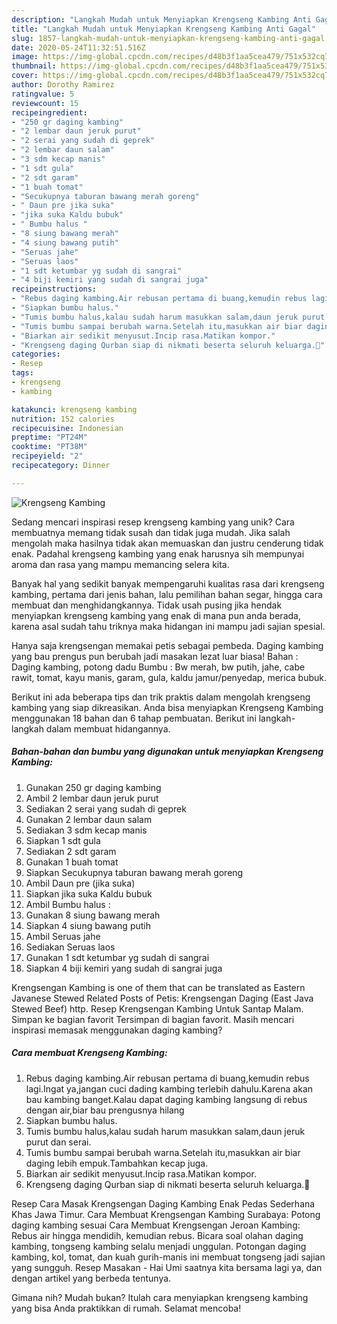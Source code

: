 ```yaml
---
description: "Langkah Mudah untuk Menyiapkan Krengseng Kambing Anti Gagal"
title: "Langkah Mudah untuk Menyiapkan Krengseng Kambing Anti Gagal"
slug: 1857-langkah-mudah-untuk-menyiapkan-krengseng-kambing-anti-gagal
date: 2020-05-24T11:32:51.516Z
image: https://img-global.cpcdn.com/recipes/d48b3f1aa5cea479/751x532cq70/krengseng-kambing-foto-resep-utama.jpg
thumbnail: https://img-global.cpcdn.com/recipes/d48b3f1aa5cea479/751x532cq70/krengseng-kambing-foto-resep-utama.jpg
cover: https://img-global.cpcdn.com/recipes/d48b3f1aa5cea479/751x532cq70/krengseng-kambing-foto-resep-utama.jpg
author: Dorothy Ramirez
ratingvalue: 5
reviewcount: 15
recipeingredient:
- "250 gr daging kambing"
- "2 lembar daun jeruk purut"
- "2 serai yang sudah di geprek"
- "2 lembar daun salam"
- "3 sdm kecap manis"
- "1 sdt gula"
- "2 sdt garam"
- "1 buah tomat"
- "Secukupnya taburan bawang merah goreng"
- " Daun pre jika suka"
- "jika suka Kaldu bubuk"
- " Bumbu halus "
- "8 siung bawang merah"
- "4 siung bawang putih"
- "Seruas jahe"
- "Seruas laos"
- "1 sdt ketumbar yg sudah di sangrai"
- "4 biji kemiri yang sudah di sangrai juga"
recipeinstructions:
- "Rebus daging kambing.Air rebusan pertama di buang,kemudin rebus lagi.Ingat ya,jangan cuci dading kambing terlebih dahulu.Karena akan bau kambing banget.Kalau dapat daging kambing langsung di rebus dengan air,biar bau prengusnya hilang"
- "Siapkan bumbu halus."
- "Tumis bumbu halus,kalau sudah harum masukkan salam,daun jeruk purut dan serai."
- "Tumis bumbu sampai berubah warna.Setelah itu,masukkan air biar daging lebih empuk.Tambahkan kecap juga."
- "Biarkan air sedikit menyusut.Incip rasa.Matikan kompor."
- "Krengseng daging Qurban siap di nikmati beserta seluruh keluarga.💖"
categories:
- Resep
tags:
- krengseng
- kambing

katakunci: krengseng kambing 
nutrition: 152 calories
recipecuisine: Indonesian
preptime: "PT24M"
cooktime: "PT38M"
recipeyield: "2"
recipecategory: Dinner

---
```



![Krengseng Kambing](https://img-global.cpcdn.com/recipes/d48b3f1aa5cea479/751x532cq70/krengseng-kambing-foto-resep-utama.jpg)

Sedang mencari inspirasi resep krengseng kambing yang unik? Cara membuatnya memang tidak susah dan tidak juga mudah. Jika salah mengolah maka hasilnya tidak akan memuaskan dan justru cenderung tidak enak. Padahal krengseng kambing yang enak harusnya sih mempunyai aroma dan rasa yang mampu memancing selera kita.

Banyak hal yang sedikit banyak mempengaruhi kualitas rasa dari krengseng kambing, pertama dari jenis bahan, lalu pemilihan bahan segar, hingga cara membuat dan menghidangkannya. Tidak usah pusing jika hendak menyiapkan krengseng kambing yang enak di mana pun anda berada, karena asal sudah tahu triknya maka hidangan ini mampu jadi sajian spesial.

Hanya saja krengsengan memakai petis sebagai pembeda. Daging kambing yang bau prengus pun berubah jadi masakan lezat luar biasa! Bahan : Daging kambing, potong dadu Bumbu : Bw merah, bw putih, jahe, cabe rawit, tomat, kayu manis, garam, gula, kaldu jamur/penyedap, merica bubuk.


Berikut ini ada beberapa tips dan trik praktis dalam mengolah krengseng kambing yang siap dikreasikan. Anda bisa menyiapkan Krengseng Kambing menggunakan 18 bahan dan 6 tahap pembuatan. Berikut ini langkah-langkah dalam membuat hidangannya.

<!--inarticleads1-->

##### Bahan-bahan dan bumbu yang digunakan untuk menyiapkan Krengseng Kambing:

1. Gunakan 250 gr daging kambing
1. Ambil 2 lembar daun jeruk purut
1. Sediakan 2 serai yang sudah di geprek
1. Gunakan 2 lembar daun salam
1. Sediakan 3 sdm kecap manis
1. Siapkan 1 sdt gula
1. Sediakan 2 sdt garam
1. Gunakan 1 buah tomat
1. Siapkan Secukupnya taburan bawang merah goreng
1. Ambil  Daun pre (jika suka)
1. Siapkan jika suka Kaldu bubuk
1. Ambil  Bumbu halus :
1. Gunakan 8 siung bawang merah
1. Siapkan 4 siung bawang putih
1. Ambil Seruas jahe
1. Sediakan Seruas laos
1. Gunakan 1 sdt ketumbar yg sudah di sangrai
1. Siapkan 4 biji kemiri yang sudah di sangrai juga


Krengsengan Kambing is one of them that can be translated as Eastern Javanese Stewed Related Posts of Petis: Krengsengan Daging (East Java Stewed Beef) http. Resep Krengsengan Kambing Untuk Santap Malam. Simpan ke bagian favorit Tersimpan di bagian favorit. Masih mencari inspirasi memasak menggunakan daging kambing? 

<!--inarticleads2-->

##### Cara membuat Krengseng Kambing:

1. Rebus daging kambing.Air rebusan pertama di buang,kemudin rebus lagi.Ingat ya,jangan cuci dading kambing terlebih dahulu.Karena akan bau kambing banget.Kalau dapat daging kambing langsung di rebus dengan air,biar bau prengusnya hilang
1. Siapkan bumbu halus.
1. Tumis bumbu halus,kalau sudah harum masukkan salam,daun jeruk purut dan serai.
1. Tumis bumbu sampai berubah warna.Setelah itu,masukkan air biar daging lebih empuk.Tambahkan kecap juga.
1. Biarkan air sedikit menyusut.Incip rasa.Matikan kompor.
1. Krengseng daging Qurban siap di nikmati beserta seluruh keluarga.💖


Resep Cara Masak Krengsengan Daging Kambing Enak Pedas Sederhana Khas Jawa Timur. Cara Membuat Krengsengan Kambing Surabaya: Potong daging kambing sesuai Cara Membuat Krengsengan Jeroan Kambing: Rebus air hingga mendidih, kemudian rebus. Bicara soal olahan daging kambing, tongseng kambing selalu menjadi unggulan. Potongan daging kambing, kol, tomat, dan kuah gurih-manis ini membuat tongseng jadi sajian yang sungguh. Resep Masakan - Hai Umi saatnya kita bersama lagi ya, dan dengan artikel yang berbeda tentunya. 

Gimana nih? Mudah bukan? Itulah cara menyiapkan krengseng kambing yang bisa Anda praktikkan di rumah. Selamat mencoba!
